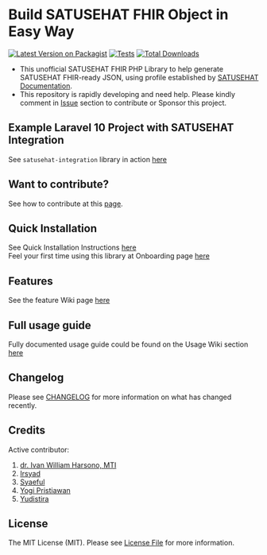 # Build SATUSEHAT FHIR Object in Easy Way

[![Latest Version on Packagist](https://img.shields.io/packagist/v/ivanwilliammd/satusehat-integration.svg?style=flat-square)](https://packagist.org/packages/ivanwilliammd/satusehat-integration)
[![Tests](https://img.shields.io/github/actions/workflow/status/ivanwilliammd/satusehat-integration/run-tests.yml?branch=main&label=tests&style=flat-square)](https://github.com/ivanwilliammd/satusehat-integration/actions/workflows/run-tests.yml)
[![Total Downloads](https://img.shields.io/packagist/dt/ivanwilliammd/satusehat-integration.svg?style=flat-square)](https://packagist.org/packages/ivanwilliammd/satusehat-integration)

- This unofficial SATUSEHAT FHIR PHP Library to help generate SATUSEHAT FHIR-ready JSON, using profile established by [SATUSEHAT Documentation](https://satusehat.kemkes.go.id/platform/docs).
- This repository is rapidly developing and need help. Please kindly comment in [Issue](https://github.com/ivanwilliammd/satusehat-integration/issues) section to contribute or Sponsor this project.

## Example Laravel 10 Project with SATUSEHAT Integration
See ```satusehat-integration``` library in action [here](https://github.com/ivanwilliammd/satusehat-laravel-example)

## Want to contribute?
See how to contribute at this [page](CONTRIBUTING.md).<br>

## Quick Installation
See Quick Installation Instructions [here](https://github.com/ivanwilliammd/satusehat-integration/wiki/Installation)<br>
Feel your first time using this library at Onboarding page [here](https://github.com/ivanwilliammd/satusehat-integration/wiki/Onboarding)

## Features
See the feature Wiki page [here](https://github.com/ivanwilliammd/satusehat-integration/wiki/Features)

## Full usage guide
Fully documented usage guide could be found on the Usage Wiki section [here](https://github.com/ivanwilliammd/SATUSEHAT-integration/wiki/Usage)

## Changelog

Please see [CHANGELOG](CHANGELOG.md) for more information on what has changed recently.

## Credits

Active contributor:
1. [dr. Ivan William Harsono, MTI](https://github.com/ivanwilliammd)
2. [Irsyad](https://github.com/IrsyadProject)
3. [Syaeful](https://github.com/SyaefulKai)
4. [Yogi Pristiawan](https://github.com/YogiPristiawan)
5. [Yudistira](https://github.com/yudistirasd)

## License
The MIT License (MIT). Please see [License File](LICENSE.md) for more information.
